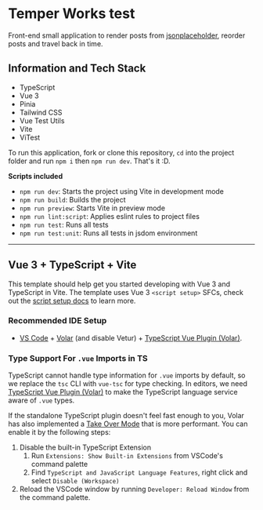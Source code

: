 # Temper Works test

Front-end small application to render posts from [jsonplaceholder](https://jsonplaceholder.typicode.com/), reorder posts and travel back in time.

## Information and Tech Stack

- TypeScript
- Vue 3
- Pinia
- Tailwind CSS
- Vue Test Utils
- Vite
- ViTest

To run this application, fork or clone this repository, `cd` into the project folder and run `npm i` then `npm run dev`. That's it :D.

**Scripts included**

- `npm run dev`: Starts the project using Vite in development mode
- `npm run build`: Builds the project
- `npm run preview`: Starts Vite in preview mode
- `npm run lint:script`: Applies eslint rules to project files
- `npm run test`: Runs all tests
- `npm run test:unit`: Runs all tests in jsdom environment

---

## Vue 3 + TypeScript + Vite

This template should help get you started developing with Vue 3 and TypeScript in Vite. The template uses Vue 3 `<script setup>` SFCs, check out the [script setup docs](https://v3.vuejs.org/api/sfc-script-setup.html#sfc-script-setup) to learn more.

### Recommended IDE Setup

- [VS Code](https://code.visualstudio.com/) + [Volar](https://marketplace.visualstudio.com/items?itemName=Vue.volar) (and disable Vetur) + [TypeScript Vue Plugin (Volar)](https://marketplace.visualstudio.com/items?itemName=Vue.vscode-typescript-vue-plugin).

### Type Support For `.vue` Imports in TS

TypeScript cannot handle type information for `.vue` imports by default, so we replace the `tsc` CLI with `vue-tsc` for type checking. In editors, we need [TypeScript Vue Plugin (Volar)](https://marketplace.visualstudio.com/items?itemName=Vue.vscode-typescript-vue-plugin) to make the TypeScript language service aware of `.vue` types.

If the standalone TypeScript plugin doesn't feel fast enough to you, Volar has also implemented a [Take Over Mode](https://github.com/johnsoncodehk/volar/discussions/471#discussioncomment-1361669) that is more performant. You can enable it by the following steps:

1. Disable the built-in TypeScript Extension
   1. Run `Extensions: Show Built-in Extensions` from VSCode's command palette
   2. Find `TypeScript and JavaScript Language Features`, right click and select `Disable (Workspace)`
2. Reload the VSCode window by running `Developer: Reload Window` from the command palette.
